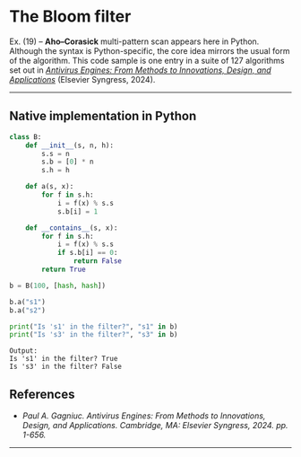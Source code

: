 # The Bloom filter

Ex. (19) – <strong>Aho–Corasick</strong> multi-pattern scan appears here in Python. Although the syntax is Python-specific, the core idea mirrors the usual form of the algorithm. This code sample is one entry in a suite of 127 algorithms set out in <i>[Antivirus Engines: From Methods to Innovations, Design, and Applications](https://github.com/Gagniuc/Antivirus-Engines)</i> (Elsevier Syngress, 2024).

***

## Native implementation in Python

```python
class B:
    def __init__(s, n, h):
        s.s = n
        s.b = [0] * n
        s.h = h

    def a(s, x):
        for f in s.h:
            i = f(x) % s.s
            s.b[i] = 1

    def __contains__(s, x):
        for f in s.h:
            i = f(x) % s.s
            if s.b[i] == 0:
                return False
        return True

b = B(100, [hash, hash])

b.a("s1")
b.a("s2")

print("Is 's1' in the filter?", "s1" in b)
print("Is 's3' in the filter?", "s3" in b)
``` 

```text
Output:
Is 's1' in the filter? True
Is 's3' in the filter? False
```

## References

- <i>Paul A. Gagniuc. Antivirus Engines: From Methods to Innovations, Design, and Applications. Cambridge, MA: Elsevier Syngress, 2024. pp. 1-656.</i>

***

